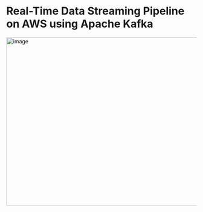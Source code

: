 # Real-Time Data Streaming Pipeline on AWS using Apache Kafka
<img width="1221" height="447" alt="image" src="https://github.com/user-attachments/assets/9c5cf060-45bb-4a56-a93c-1e4c3ba82da7" />
